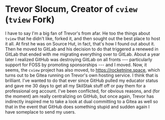 # Trevor Slocum, Creator of `cview` (`tview` Fork)

I have to say I'm a big fan of Trevor's from afar. He too the things
about `tview` that he didn't like, forked it, and then sought out the
best place to host it all. At first he was on Source Hut, in fact,
that's how I found out about it. Then he moved to GitLab and his
decision to do that triggered a renewed in GitLab that ended with me
migrating everything over to GitLab. About a year later I realized
GitHub was destroying GitLab on all fronts --- particularly support for
FOSS by promoting sponsorships --- and I moved. Now, it seems, the
`cview` project has also moved, to <https://rocketnine.space>, which
turns out to be Gitea running on Trevor's own hosting service.  I think
that is brilliant. I've wanted to do that ever since GitHub pulled my
educator status and gave me 30 days to get all my SkilStak stuff off or
pay them for a professional org account. I've been conflicted, for
obvious reasons, and (for the moment) am really centralizing on GitHub,
but once again, Trevor has indirectly inspired me to take a look at dual
committing to a Gitea as well so that in the event that GitHub does
something stupid and sudden again I have someplace to send my users.
